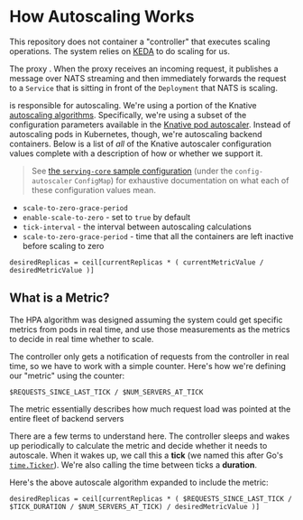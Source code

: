 # How Autoscaling Works

This repository does not container a "controller" that executes scaling operations. The system relies on [KEDA](https://keda.sh) to do scaling for us.

The proxy . When the proxy receives an incoming request, it publishes a message over NATS streaming and then immediately forwards the request to a `Service` that is sitting in front of the `Deployment` that NATS is scaling.

 is responsible for autoscaling. We're using a portion of the Knative [autoscaling algorithms](https://knative.dev/docs/serving/autoscaling/). Specifically, we're using a subset of the configuration parameters available in the [Knative pod autoscaler](https://knative.dev/v0.13-docs/serving/configuring-autoscaling/). Instead of autoscaling pods in Kubernetes, though, we're autoscaling backend containers. Below is a list of _all_ of the Knative autoscaler configuration values complete with a description of how or whether we support it.

>See [the `serving-core` sample configuration](https://github.com/knative/serving/releases/download/v0.14.0/serving-core.yaml) (under the `config-autoscaler` `ConfigMap`) for exhaustive documentation on what each of these configuration values mean.

- `scale-to-zero-grace-period`
- `enable-scale-to-zero` - set to `true` by default
- `tick-interval` - the interval between autoscaling calculations
- `scale-to-zero-grace-period` - time that all the containers are left inactive before scaling to zero

```
desiredReplicas = ceil[currentReplicas * ( currentMetricValue / desiredMetricValue )]
```

## What is a Metric?

The HPA algorithm was designed assuming the system could get specific metrics from pods in real time, and use those measurements as the metrics to decide in real time whether to scale.

The controller only gets a notification of requests from the controller in real time, so we have to work with a simple counter. Here's how we're defining our "metric" using the counter:

```
$REQUESTS_SINCE_LAST_TICK / $NUM_SERVERS_AT_TICK
```

The metric essentially describes how much request load was pointed at the entire fleet of backend servers

There are a few terms to understand here. The controller sleeps and wakes up periodically to calculate the metric and decide whether it needs to autoscale. When it wakes up, we call this a **tick** (we named this after Go's [`time.Ticker`](https://pkg.go.dev/time?tab=doc#Ticker)). We're also calling the time between ticks a **duration**.




Here's the above autoscale algorithm expanded to include the metric:

```
desiredReplicas = ceil[currentReplicas * ( $REQUESTS_SINCE_LAST_TICK / $TICK_DURATION / $NUM_SERVERS_AT_TICK) / desiredMetricValue )]
```
